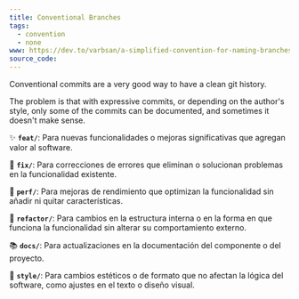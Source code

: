 ```yaml
---
title: Conventional Branches
tags:
  - convention
  - none
www: https://dev.to/varbsan/a-simplified-convention-for-naming-branches-and-commits-in-git-il4
source_code:
---
```


Conventional commits are a very good way to have a clean git history.

The problem is that with expressive commits, or depending on the author's style, only some of the commits can be documented, and sometimes it doesn't make sense.


✨ **`feat/`**: Para nuevas funcionalidades o mejoras significativas que agregan valor al software.

🐞 **`fix/`**: Para correcciones de errores que eliminan o solucionan problemas en la funcionalidad existente.

🚀 **`perf/`**: Para mejoras de rendimiento que optimizan la funcionalidad sin añadir ni quitar características.

🔨 **`refactor/`**: Para cambios en la estructura interna o en la forma en que funciona la funcionalidad sin alterar su comportamiento externo.

📚 **`docs/`**: Para actualizaciones en la documentación del componente o del proyecto.

🎨 **`style/`**: Para cambios estéticos o de formato que no afectan la lógica del software, como ajustes en el texto o diseño visual.
